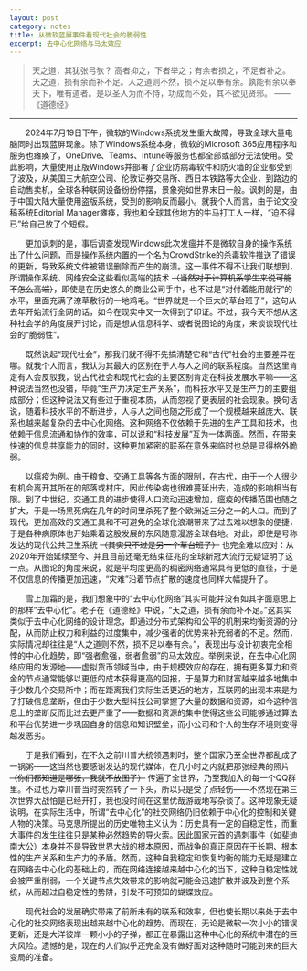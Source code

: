 ```yaml
---
layout: post
category: notes
title: 从微软蓝屏事件看现代社会的脆弱性
excerpt: 去中心化网络与马太效应
---
```


> 天之道，其犹张弓欤？ 高者抑之，下者举之；有余者损之，不足者补之。天之道，损有余而补不足。人之道则不然，损不足以奉有余。孰能有余以奉天下，唯有道者。是以圣人为而不恃，功成而不处，其不欲见贤邪。 ——《道德经》

---

&emsp;&emsp;2024年7月19日下午，微软的Windows系统发生重大故障，导致全球大量电脑同时出现蓝屏现象。除了Windows系统本身，微软的Microsoft 365应用程序和服务也瘫痪了，OneDrive、Teams、Intune等服务也都全部或部分无法使用。受此影响，大量使用正版Windows并部署了企业防病毒软件和防火墙的企业都受到了波及，从美国三大航空公司、伦敦证券交易所、西日本铁路等大企业，到路边的自动售卖机，全球各种联网设备纷纷停摆，景象宛如世界末日一般。讽刺的是，由于中国大陆大量使用盗版系统，受到的影响反而最小。就我个人而言，由于论文投稿系统Editorial Manager瘫痪，我也和全球其他地方的牛马打工人一样，“迫不得已”给自己放了个短假。

&emsp;&emsp;更加讽刺的是，事后调查发现Windows此次发瘟并不是微软自身的操作系统出了什么问题，而是操作系统内置的一个名为CrowdStrike的杀毒软件推送了错误的更新，导致系统文件被错误删除而产生的崩溃。这一事件不得不让我们联想到，所谓操作系统、网络安全这些看似高端的技术 ~~（当然对于计算机系学生来说可能不怎么高端）~~，即使是在历史悠久的商业公司手中，也不过是“对付着能用就行”的水平，里面充满了潦草敷衍的一地鸡毛。“世界就是一个巨大的草台班子”，这句从去年开始流行全网的话，如今在现实中又一次得到了印证。不过，我今天不想从这种社会学的角度展开讨论，而是想从信息科学、或者说图论的角度，来谈谈现代社会的“脆弱性”。

&emsp;&emsp;既然说起“现代社会”，那我们就不得不先搞清楚它和“古代”社会的主要差异在哪。就我个人而言，我认为其最大的区别在于人与人之间的联系程度。当然这里肯定有人会反驳我，说古代社会和现代社会的主要区别肯定在科技发展水平嘛——这种说法当然也没错，毕竟“生产力决定生产关系”，而科技水平又是生产力的主要组成部分；但这种说法又有些过于重视本质，从而忽视了更表层的社会现象。换句话说，随着科技水平的不断进步，人与人之间也随之形成了一个规模越来越庞大、联系也越来越复杂的去中心化网络。这种网络不仅依赖于先进的生产工具和技术，也依赖于信息流通和协作的效率，可以说和“科技发展”互为一体两面。然而，在带来快速的信息共享能力的同时，这种更加紧密的联系在意外来临时也总是显得格外脆弱。

&emsp;&emsp;以瘟疫为例。由于粮食、交通工具等各方面的限制，在古代，由于一个人很少有机会离开其所在的部落或村庄，因此传染病也很难蔓延出去，造成的影响相当有限。到了中世纪，交通工具的进步使得人口流动迅速增加，瘟疫的传播范围也随之扩大，于是一场黑死病在几年的时间里杀死了整个欧洲近三分之一的人口。而到了现代，更加高效的交通工具和不可避免的全球化浪潮带来了过去难以想象的便捷，于是各种病原体也开始乘着这股发展的东风随意漫游全球各地。对此，即使是号称发达的现代公共卫生系统 ~~（其实只不过是另一个草台班子）~~ 也完全难以应对：从2020年开始延续至今、并且目前还毫无结束征兆的全球新冠大流行无疑证明了这一点。从图论的角度来说，就是平均度更高的稠密网络通常具有更低的直径，于是不仅信息的传播更加迅速，“灾难”沿着节点扩散的速度也同样大幅提升了。

&emsp;&emsp;雪上加霜的是，我们想象中的“去中心化网络”其实可能并没有如其字面意思上的那样”去中心化“。老子在《道德经》中说，“天之道，损有余而补不足。”这其实类似于去中心化网络的设计理念，即通过分布式架构和公平的机制来均衡资源的分配，从而防止权力和利益的过度集中，减少强者的优势来补充弱者的不足。然而，实际情况却往往是“人之道则不然，损不足以奉有余。”，表现出与设计初衷完全相悖的中心化趋势，即“强者愈强，弱者愈弱”的马太效应。举例来说，在去中心化网络应用的发源地——虚拟货币领域当中，由于规模效应的存在，拥有更多算力和资金的节点通常能够以更低的成本获得更高的回报，于是算力和财富越来越多地集中于少数几个交易所中；而在距离我们实际生活更近的地方，互联网的出现本来是为了打破信息垄断，但由于少数大型科技公司掌握了大量的数据和资源，如今这种信息上的垄断反而比过去更严重了——数据和资源的集中使得这些公司能够通过算法和平台优势进一步巩固自身的信息和知识壁垒，而小公司和个人的生存环境则变得越发恶劣。

&emsp;&emsp;于是我们看到，在不久之前川普大统领遇刺时，整个国家乃至全世界都乱成了一锅粥——这当然也要感谢发达的现代媒体，在几小时之内就把那张经典的照片 ~~（你们都知道是哪张，我就不放图了）~~ 传遍了全世界，乃至我加入的每一个QQ群里。不过也万幸川普当时突然转了一下头，所以只是受了点轻伤——不然现在第三次世界大战怕是已经开打，我也没时间在这里优哉游哉地写杂谈了。这种现象无疑说明，在实际生活中，所谓“去中心化”的社交网络仍旧依赖于中心化的控制和关键人物的决策。马克思所提出的历史唯物主义认为：历史具有一定的自稳定性，而重大事件的发生往往只是某种必然趋势的导火索。因此国家元首的遇刺事件（如斐迪南大公）本身并不是导致世界大战的根本原因，而战争的真正原因在于长期、根本性的生产关系和生产力的矛盾。然而，这种自我稳定和恢复均衡的能力无疑是建立在网络去中心化的基础上的，而在网络连接越来越中心化的当下，这种自稳定性就会被严重削弱，一个关键节点失效带来的影响就可能会迅速扩散并波及到整个系统，从而超过自稳定性的势阱，引发不可预知的蝴蝶效应。

&emsp;&emsp;现代社会的发展确实带来了前所未有的联系和效率，但也使长期以来处于去中心化的社交网络表现出越来越中心化的趋势。而现在，无论是微软一次小小的错误更新，还是大洋彼岸一颗小小的子弹，都正在暴露出这种中心化的系统中潜在的巨大风险。遗憾的是，现在的人们似乎还完全没有做好面对这种随时可能到来的巨大变局的准备。
